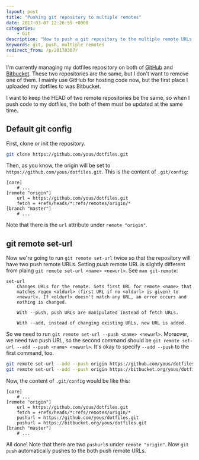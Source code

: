 ```yaml
---
layout: post
title: "Pushing git repository to multiple remotes"
date: 2017-03-07 12:26:59 +0000
categories:
    - Git
description: "How to push a git repository to the multiple remote URLs."
keywords: git, push, multiple remotes
redirect_from: /p/20170307/
---
```


I'm currently managing my dotfiles repository on both of
[GitHub](https://github.com/yous/dotfiles) and
[Bitbucket](https://bitbucket.org/yous/dotfiles). These two repositories are the
same, but I don't want to remove one of them. I mainly use GitHub for hosting
code now, but the first place I uploaded my dotfiles to was Bitbucket.

I want to keep the HEAD of two remote repositories be the same, so when I push
code to my dotfiles, the both of them must be updated at the same time.

## Default git config

First, clone or init the repository.

``` sh
git clone https://github.com/yous/dotfiles.git
```

Then, as you know, the origin will be set to
`https://github.com/yous/dotfiles.git`. This is the content of `.git/config`:

``` gitconfig
[core]
	# ...
[remote "origin"]
	url = https://github.com/yous/dotfiles.git
	fetch = +refs/heads/*:refs/remotes/origin/*
[branch "master"]
	# ...
```

Note that there is the `url` attribute under `remote "origin"`.

## git remote set-url

Now we're going to run `git remote set-url` twice so that the repository will
have two push remote URLs. Setting _push_ remote URL is slightly different from
plaing `git remote set-url <name> <newurl>`. See `man git-remote`:

``` man
set-url
    Changes URLs for the remote. Sets first URL for remote <name> that
    matches regex <oldurl> (first URL if no <oldurl> is given) to
    <newurl>. If <oldurl> doesn't match any URL, an error occurs and
    nothing is changed.

    With --push, push URLs are manipulated instead of fetch URLs.

    With --add, instead of changing existing URLs, new URL is added.
```

So we need to run `git remote set-url --push <name> <newurl>`. Moreover, we need
two push URL, so the second command should be
`git remote set-url --add --push <name> <newurl>`. It's okay to specify
`--add --push` to the first command, too.

``` sh
git remote set-url --add --push origin https://github.com/yous/dotfiles.git
git remote set-url --add --push origin https://bitbucket.org/yous/dotfiles.git
```

Now, the content of `.git/config` would be like this:

``` gitconfig
[core]
	# ...
[remote "origin"]
	url = https://github.com/yous/dotfiles.git
	fetch = +refs/heads/*:refs/remotes/origin/*
	pushurl = https://github.com/yous/dotfiles.git
	pushurl = https://bitbucket.org/yous/dotfiles.git
[branch "master"]
	# ...
```

All done! Note that there are two `pushurl`s under `remote "origin"`. Now
`git push` automatically pushes to the both push remote URLs.
